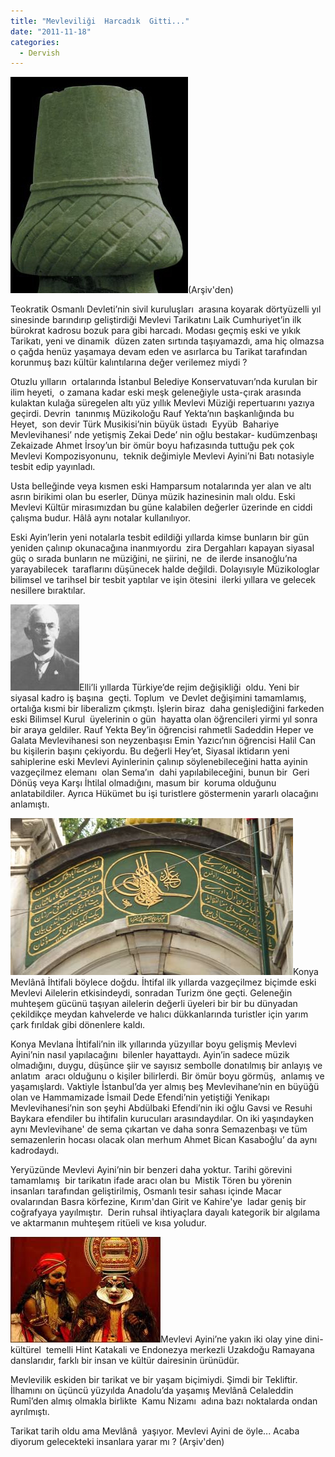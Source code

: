 ```yaml
---
title: "Mevleviliği  Harcadık  Gitti..."
date: "2011-11-18"
categories: 
  - Dervish
---
```


[![mezar-tasi.jpg](../uploads/2011/11/mezar-tasi.jpg)](../uploads/2011/11/mezar-tasi.jpg "mezar-tasi.jpg")(Arşiv'den)

Teokratik Osmanlı Devleti’nin sivil kuruluşları  arasına koyarak dörtyüzelli yıl sinesinde barındırıp geliştirdiği Mevlevi Tarikatını Laik Cumhuriyet’in ilk bürokrat kadrosu bozuk para gibi harcadı. Modası geçmiş eski ve yıkık Tarikatı, yeni ve dinamik  düzen zaten sırtında taşıyamazdı, ama hiç olmazsa o çağda henüz yaşamaya devam eden ve asırlarca bu Tarikat tarafından korunmuş bazı kültür kalıntılarına değer verilemez miydi ?

Otuzlu yılların  ortalarında İstanbul Belediye Konservatuvarı’nda kurulan bir ilim heyeti,  o zamana kadar eski meşk geleneğiyle usta-çırak arasında kulaktan kulağa süregelen altı yüz yıllık Mevlevi Müziği repertuarını yazıya geçirdi. Devrin  tanınmış Müzikoloğu Rauf Yekta’nın başkanlığında bu Heyet,  son devir Türk Musikisi’nin büyük üstadı  Eyyüb  Bahariye Mevlevihanesi’ nde yetişmiş Zekai Dede’ nin oğlu bestakar- kudümzenbaşı Zekaizade Ahmet İrsoy’un bir ömür boyu hafızasında tuttuğu pek çok Mevlevi Kompozisyonunu,  teknik değimiyle Mevlevi Ayini’ni Batı notasiyle tesbit edip yayınladı.

Usta belleğinde veya kısmen eski Hamparsum notalarında yer alan ve altı asrın birikimi olan bu eserler, Dünya müzik hazinesinin malı oldu. Eski Mevlevi Kültür mirasımızdan bu güne kalabilen değerler üzerinde en ciddi çalışma budur. Hâlâ aynı notalar kullanılıyor.

Eski Ayin’lerin yeni notalarla tesbit edildiği yıllarda kimse bunların bir gün yeniden çalınıp okunacağına inanmıyordu  zira Dergahları kapayan siyasal güç o sırada bunların ne müziğini, ne şiirini, ne  de ilerde insanoğlu’na  yarayabilecek  taraflarını düşünecek halde değildi. Dolayısıyle Müzikologlar  bilimsel ve tarihsel bir tesbit yaptılar ve işin ötesini  ilerki yıllara ve gelecek nesillere bıraktılar.

[![raufyekta.jpg](../uploads/2011/11/raufyekta.jpg)](../uploads/2011/11/raufyekta.jpg "raufyekta.jpg")Elli’li yıllarda Türkiye’de rejim değişikliği  oldu. Yeni bir siyasal kadro iş başına  geçti. Toplum  ve Devlet değişimini tamamlamış, ortalığa kısmi bir liberalizm çıkmştı. İşlerin biraz  daha genişlediğini farkeden eski Bilimsel Kurul  üyelerinin o gün  hayatta olan öğrencileri yirmi yıl sonra bir araya geldiler. Rauf Yekta Bey’in öğrencisi rahmetli Sadeddin Heper ve Galata Mevlevihanesi son neyzenbaşısı Emin Yazıcı’nın öğrencisi Halil Can bu kişilerin başını çekiyordu. Bu değerli Hey’et, Siyasal iktidarın yeni sahiplerine eski Mevlevi Ayinlerinin çalınıp söylenebileceğini hatta ayinin vazgeçilmez elemanı  olan Sema’ın  dahi yapılabileceğini, bunun bir  Geri Dönüş veya Karşı İhtilal olmadığını, masum bir  koruma olduğunu anlatabildiler. Ayrıca Hükümet bu işi turistlere göstermenin yararlı olacağını anlamıştı.

[![galata1.jpg](../uploads/2011/11/galata1.jpg)](../uploads/2011/11/galata1.jpg "galata1.jpg")Konya Mevlânâ İhtifali böylece doğdu. İhtifal ilk yıllarda vazgeçilmez biçimde eski Mevlevi Ailelerin etkisindeydi, sonradan Turizm öne geçti. Geleneğin muhteşem gücünü taşıyan ailelerin değerli üyeleri bir bir bu dünyadan çekildikçe meydan kahvelerde ve halıcı dükkanlarında turistler için yarım çark fırıldak gibi dönenlere kaldı.

Konya Mevlana İhtifali’nin ilk yıllarında yüzyıllar boyu gelişmiş Mevlevi Ayini’nin nasıl yapılacağını  bilenler hayattaydı. Ayin’in sadece müzik olmadığını, duygu, düşünce şiir ve sayısız sembolle donatılmış bir anlayış ve anlatım  aracı olduğunu o kişiler bilirlerdi. Bir ömür boyu görmüş,  anlamış ve yaşamışlardı. Vaktiyle İstanbul’da yer almış beş Mevlevihane’nin en büyüğü olan ve Hammamizade İsmail Dede Efendi’nin yetiştiği Yenikapı Mevlevihanesi’nin son şeyhi Abdülbaki Efendi’nin iki oğlu Gavsi ve Resuhi Baykara efendiler bu ihtifalin kurucuları arasındaydılar. On iki yaşındayken aynı Mevlevihane' de sema çıkartan ve daha sonra Semazenbaşı ve tüm semazenlerin hocası olacak olan merhum Ahmet Bican Kasaboğlu’ da aynı kadrodaydı.

Yeryüzünde Mevlevi Ayini’nin bir benzeri daha yoktur. Tarihi görevini tamamlamış  bir tarikatın ifade aracı olan bu  Mistik Tören bu yörenin insanları tarafından geliştirilmiş, Osmanlı tesir sahası içinde Macar ovalarından Basra körfezine, Kırım'dan Girit ve Kahire'ye  ladar geniş bir coğrafyaya yayılmıştır.  Derin ruhsal ihtiyaçlara dayalı kategorik bir algılama ve aktarmanın muhteşem ritüeli ve kısa yoludur.

[![kata.jpg](../uploads/2011/11/kata.jpg)](../uploads/2011/11/kata.jpg "kata.jpg")Mevlevi Ayini’ne yakın iki olay yine dini- kültürel  temelli Hint Katakali ve Endonezya merkezli Uzakdoğu Ramayana danslarıdır, farklı bir insan ve kültür dairesinin ürünüdür.

Mevlevilik eskiden bir tarikat ve bir yaşam biçimiydi. Şimdi bir Tekliftir. İlhamını on üçüncü yüzyılda Anadolu’da yaşamış Mevlânâ Celaleddin Rumî’den almış olmakla birlikte  Kamu Nizamı  adına bazı noktalarda ondan ayrılmıştı.

Tarikat tarih oldu ama Mevlânâ  yaşıyor. Mevlevi Ayini de öyle... Acaba diyorum gelecekteki insanlara yarar mı ? (Arşiv'den)
